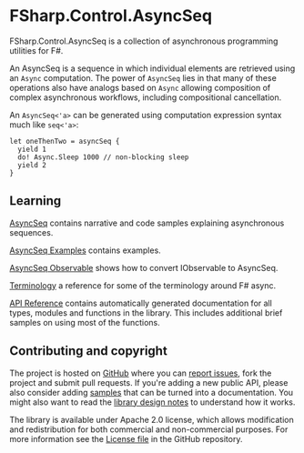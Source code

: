 FSharp.Control.AsyncSeq
=============

FSharp.Control.AsyncSeq is a collection of asynchronous programming utilities for F#.

An AsyncSeq is a sequence in which individual elements are retrieved using an `Async` computation.
The power of `AsyncSeq` lies in that many of these operations also have analogs based on `Async`
allowing composition of complex asynchronous workflows, including compositional cancellation.

An `AsyncSeq<'a>` can be generated using computation expression syntax much like `seq<'a>`:

    let oneThenTwo = asyncSeq {
      yield 1
      do! Async.Sleep 1000 // non-blocking sleep
      yield 2
    }

Learning
--------------------------

[AsyncSeq](library/AsyncSeq.html) contains narrative and code samples explaining asynchronous sequences.

[AsyncSeq Examples](library/AsyncSeqExamples.html) contains examples.

[AsyncSeq Observable](library/AsyncSeqObservable.html) shows how to convert IObservable to AsyncSeq.

[Terminology](terminology.html) a reference for some of the terminology around F# async.

[API Reference](reference/index.html) contains automatically generated documentation for all types, modules and functions in the library.
This includes additional brief samples on using most of the functions.

Contributing and copyright
--------------------------

The project is hosted on [GitHub][gh] where you can [report issues][issues], fork
the project and submit pull requests. If you're adding a new public API, please also
consider adding [samples][content] that can be turned into a documentation. You might
also want to read the [library design notes][readme] to understand how it works.

The library is available under Apache 2.0 license, which allows modification and
redistribution for both commercial and non-commercial purposes. For more information see the
[License file][license] in the GitHub repository.

  [content]: https://github.com/fsprojects/FSharp.Control.AsyncSeq/tree/master/docs/content
  [gh]: https://github.com/fsprojects/FSharp.Control.AsyncSeq
  [issues]: https://github.com/fsprojects/FSharp.Control.AsyncSeq/issues
  [readme]: https://github.com/fsprojects/FSharp.Control.AsyncSeq/blob/master/README.md
  [license]: https://github.com/fsprojects/FSharp.Control.AsyncSeq/blob/master/LICENSE.txt
